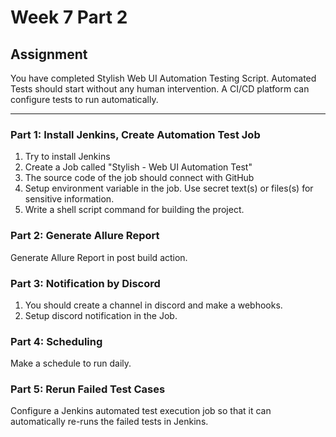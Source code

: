 # Week 7 Part 2

## Assignment
You have completed Stylish Web UI Automation Testing Script. Automated Tests should start without any human intervention.
A CI/CD platform can configure tests to run automatically.

---
### Part 1: Install Jenkins, Create Automation Test Job
1. Try to install Jenkins
2. Create a Job called "Stylish - Web UI Automation Test"
3. The source code of the job should connect with GitHub
4. Setup environment variable in the job. Use secret text(s) or files(s) for sensitive information.
5. Write a shell script command for building the project.

### Part 2: Generate Allure Report
Generate Allure Report in post build action.

### Part 3: Notification by Discord
1. You should create a channel in discord and make a webhooks.
2. Setup discord notification in the Job.

### Part 4: Scheduling
Make a schedule to run daily.

### Part 5: Rerun Failed Test Cases
Configure a Jenkins automated test execution job so that it can automatically re-runs the failed tests in Jenkins.
